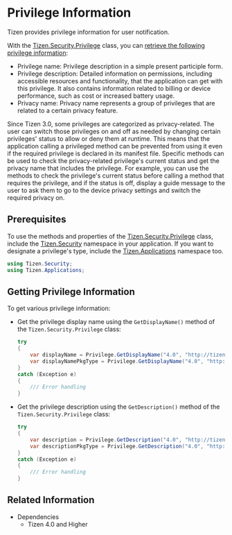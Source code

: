 # Privilege Information


Tizen provides privilege information for user notification.

With the [Tizen.Security.Privilege](/application/dotnet/api/TizenFX/latest/api/Tizen.Security.Privilege.html) class, you can [retrieve the following privilege information](#get):

-   Privilege name: Privilege description in a simple present participle form.
-   Privilege description: Detailed information on permissions, including accessible resources and functionality, that the application can get with this privilege. It also contains information related to billing or device performance, such as cost or increased battery usage.
-   Privacy name: Privacy name represents a group of privileges that are related to a certain privacy feature.

Since Tizen 3.0, some privileges are categorized as privacy-related. The user can switch those privileges on and off as needed by changing certain privileges' status to allow or deny them at runtime. This means that the application calling a privileged method can be prevented from using it even if the required privilege is declared in its manifest file. Specific methods can be used to check the privacy-related privilege's current status and get the privacy name that includes the privilege. For example, you can use the methods to check the privilege's current status before calling a method that requires the privilege, and if the status is off, display a guide message to the user to ask them to go to the device privacy settings and switch the required privacy on.

## Prerequisites


To use the methods and properties of the [Tizen.Security.Privilege](/application/dotnet/api/TizenFX/latest/api/Tizen.Security.Privilege.html) class, include the [Tizen.Security](/application/dotnet/api/TizenFX/latest/api/Tizen.Security.html) namespace in your application. If you want to designate a privilege's type, include the [Tizen.Applications](/application/dotnet/api/TizenFX/latest/api/Tizen.Applications.html) namespace too.

```csharp
using Tizen.Security;
using Tizen.Applications;
```
<a name="get"></a>
## Getting Privilege Information

To get various privilege information:

-   Get the privilege display name using the `GetDisplayName()` method of the `Tizen.Security.Privilege` class:

    ```csharp
    try
    {
        var displayName = Privilege.GetDisplayName("4.0", "http://tizen.org/privilege/internet");
        var displayNamePkgType = Privilege.GetDisplayName("4.0", "http://tizen.org/privilege/internet", PackageType.TPK);
    }
    catch (Exception e)
    {
        /// Error handling
    }
    ```

-   Get the privilege description using the `GetDescription()` method of the `Tizen.Security.Privilege` class:

    ```csharp
    try
    {
        var description = Privilege.GetDescription("4.0", "http://tizen.org/privilege/internet");
        var descriptionPkgType = Privilege.GetDescription("4.0", "http://tizen.org/privilege/internet", PackageType.TPK);
    }
    catch (Exception e)
    {
        /// Error handling
    }
    ```


## Related Information
* Dependencies
  -   Tizen 4.0 and Higher
